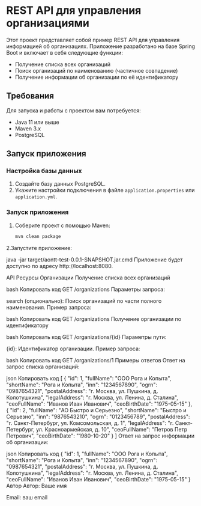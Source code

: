 # REST API для управления организациями

Этот проект представляет собой пример REST API для управления информацией об организациях. Приложение разработано на базе Spring Boot и включает в себя следующие функции:

- Получение списка всех организаций
- Поиск организаций по наименованию (частичное совпадение)
- Получение информации об организации по её идентификатору

## Требования

Для запуска и работы с проектом вам потребуется:

- Java 11 или выше
- Maven 3.x
- PostgreSQL

## Запуск приложения

### Настройка базы данных

1. Создайте базу данных PostgreSQL.
2. Укажите настройки подключения в файле `application.properties` или `application.yml`.

### Запуск приложения

1. Соберите проект с помощью Maven:

   ```bash
   mvn clean package
2.Запустите приложение:

java -jar target/aontt-test-0.0.1-SNAPSHOT.jar.cmd
Приложение будет доступно по адресу http://localhost:8080.

API Ресурсы
Организации
Получение списка всех организаций

bash
Копировать код
GET /organizations
Параметры запроса:

search (опционально): Поиск организаций по части полного наименования.
Пример запроса:

bash
Копировать код
GET /organizations
Получение организации по идентификатору

bash
Копировать код
GET /organizations/{id}
Параметры пути:

{id}: Идентификатор организации.
Пример запроса:

bash
Копировать код
GET /organizations/1
Примеры ответов
Ответ на запрос списка организаций:

json
Копировать код
[
    {
        "id": 1,
        "fullName": "ООО Рога и Копыта",
        "shortName": "Рога и Копыта",
        "inn": "1234567890",
        "ogrn": "0987654321",
        "postalAddress": "г. Москва, ул. Пушкина, д. Колотушкина",
        "legalAddress": "г. Москва, ул. Ленина, д. Сталина",
        "ceoFullName": "Иванов Иван Иванович",
        "ceoBirthDate": "1975-05-15"
    },
    {
        "id": 2,
        "fullName": "АО Быстро и Серьезно",
        "shortName": "Быстро и Серьезно",
        "inn": "9876543210",
        "ogrn": "0123456789",
        "postalAddress": "г. Санкт-Петербург, ул. Комсомольская, д. 1",
        "legalAddress": "г. Санкт-Петербург, ул. Красноармейская, д. 10",
        "ceoFullName": "Петров Петр Петрович",
        "ceoBirthDate": "1980-10-20"
    }
]
Ответ на запрос информации об организации:

json
Копировать код
{
    "id": 1,
    "fullName": "ООО Рога и Копыта",
    "shortName": "Рога и Копыта",
    "inn": "1234567890",
    "ogrn": "0987654321",
    "postalAddress": "г. Москва, ул. Пушкина, д. Колотушкина",
    "legalAddress": "г. Москва, ул. Ленина, д. Сталина",
    "ceoFullName": "Иванов Иван Иванович",
    "ceoBirthDate": "1975-05-15"
}
Автор
Автор: Ваше имя

Email: ваш email
